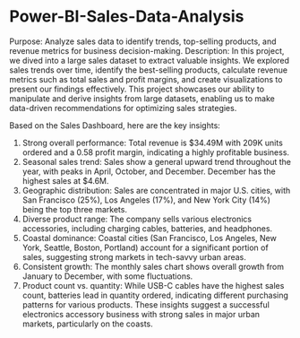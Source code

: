 # Power-BI-Sales-Data-Analysis

Purpose: Analyze sales data to identify trends, top-selling products, and revenue metrics for business decision-making.
Description: In this project, we dived into a large sales dataset to extract valuable insights. We explored sales trends over time, identify the best-selling products, calculate revenue metrics such as total sales and profit margins, and create visualizations to present our findings effectively. This project showcases our ability to manipulate and derive insights from large datasets, enabling us to make data-driven recommendations for optimizing sales strategies.

Based on the Sales Dashboard, here are the key insights:
1. Strong overall performance: Total revenue is $34.49M with 209K units ordered and a 0.58 profit margin, indicating a highly profitable business.
2. Seasonal sales trend: Sales show a general upward trend throughout the year, with peaks in April, October, and December. December has the highest sales at $4.6M.
3. Geographic distribution: Sales are concentrated in major U.S. cities, with San Francisco (25%), Los Angeles (17%), and New York City (14%) being the top three markets.
4. Diverse product range: The company sells various electronics accessories, including charging cables, batteries, and headphones.
5. Coastal dominance: Coastal cities (San Francisco, Los Angeles, New York, Seattle, Boston, Portland) account for a significant portion of sales, suggesting strong markets in tech-savvy urban areas.
6. Consistent growth: The monthly sales chart shows overall growth from January to December, with some fluctuations.
7. Product count vs. quantity: While USB-C cables have the highest sales count, batteries lead in quantity ordered, indicating different purchasing patterns for various products.
These insights suggest a successful electronics accessory business with strong sales in major urban markets, particularly on the coasts.

